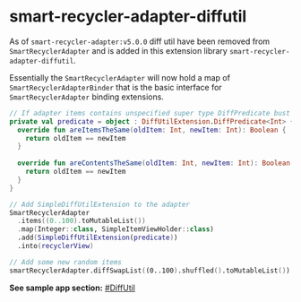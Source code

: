 
# smart-recycler-adapter-diffutil

As of `smart-recycler-adapter:v5.0.0` diff util have been removed from `SmartRecyclerAdapter` and is added in this extension library `smart-recycler-adapter-diffutil`.

Essentially the `SmartRecyclerAdapter` will now hold a map of `SmartRecyclerAdapterBinder` that is the basic interface for `SmartRecyclerAdapter` binding extensions.

```kotlin
// If adapter items contains unspecified super type DiffPredicate bust be of type Any, DiffPredicate<Any>
private val predicate = object : DiffUtilExtension.DiffPredicate<Int> {
  override fun areItemsTheSame(oldItem: Int, newItem: Int): Boolean {
    return oldItem == newItem
  }
    
  override fun areContentsTheSame(oldItem: Int, newItem: Int): Boolean {
    return oldItem == newItem
  }
}

// Add SimpleDiffUtilExtension to the adapter
SmartRecyclerAdapter
  .items((0..100).toMutableList())
  .map(Integer::class, SimpleItemViewHolder::class)
  .add(SimpleDiffUtilExtension(predicate))
  .into(recyclerView)

// Add some new random items
smartRecyclerAdapter.diffSwapList((0..100).shuffled().toMutableList())
```

**See sample app section:** [#DiffUtil](#diffutil)